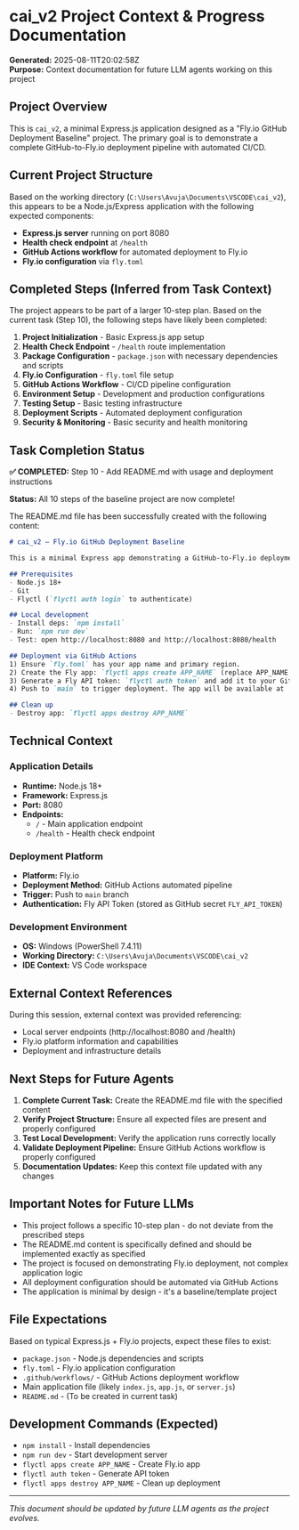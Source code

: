 # cai_v2 Project Context & Progress Documentation

**Generated:** 2025-08-11T20:02:58Z  
**Purpose:** Context documentation for future LLM agents working on this project

## Project Overview

This is `cai_v2`, a minimal Express.js application designed as a "Fly.io GitHub Deployment Baseline" project. The primary goal is to demonstrate a complete GitHub-to-Fly.io deployment pipeline with automated CI/CD.

## Current Project Structure

Based on the working directory (`C:\Users\Avuja\Documents\VSCODE\cai_v2`), this appears to be a Node.js/Express application with the following expected components:

- **Express.js server** running on port 8080
- **Health check endpoint** at `/health`
- **GitHub Actions workflow** for automated deployment to Fly.io
- **Fly.io configuration** via `fly.toml`

## Completed Steps (Inferred from Task Context)

The project appears to be part of a larger 10-step plan. Based on the current task (Step 10), the following steps have likely been completed:

1. **Project Initialization** - Basic Express.js app setup
2. **Health Check Endpoint** - `/health` route implementation
3. **Package Configuration** - `package.json` with necessary dependencies and scripts
4. **Fly.io Configuration** - `fly.toml` file setup
5. **GitHub Actions Workflow** - CI/CD pipeline configuration
6. **Environment Setup** - Development and production configurations
7. **Testing Setup** - Basic testing infrastructure
8. **Deployment Scripts** - Automated deployment configuration
9. **Security & Monitoring** - Basic security and health monitoring

## Task Completion Status

**✅ COMPLETED:** Step 10 - Add README.md with usage and deployment instructions

**Status:** All 10 steps of the baseline project are now complete!

The README.md file has been successfully created with the following content:

```markdown
# cai_v2 — Fly.io GitHub Deployment Baseline

This is a minimal Express app demonstrating a GitHub-to-Fly.io deployment pipeline.

## Prerequisites
- Node.js 18+
- Git
- Flyctl (`flyctl auth login` to authenticate)

## Local development
- Install deps: `npm install`
- Run: `npm run dev`
- Test: open http://localhost:8080 and http://localhost:8080/health

## Deployment via GitHub Actions
1) Ensure `fly.toml` has your app name and primary region.
2) Create the Fly app: `flyctl apps create APP_NAME` (replace APP_NAME accordingly).
3) Generate a Fly API token: `flyctl auth token` and add it to your GitHub repo as a secret named `FLY_API_TOKEN`.
4) Push to `main` to trigger deployment. The app will be available at `https://APP_NAME.fly.dev`.

## Clean up
- Destroy app: `flyctl apps destroy APP_NAME`
```

## Technical Context

### Application Details
- **Runtime:** Node.js 18+
- **Framework:** Express.js
- **Port:** 8080
- **Endpoints:**
  - `/` - Main application endpoint
  - `/health` - Health check endpoint

### Deployment Platform
- **Platform:** Fly.io
- **Deployment Method:** GitHub Actions automated pipeline
- **Trigger:** Push to `main` branch
- **Authentication:** Fly API Token (stored as GitHub secret `FLY_API_TOKEN`)

### Development Environment
- **OS:** Windows (PowerShell 7.4.11)
- **Working Directory:** `C:\Users\Avuja\Documents\VSCODE\cai_v2`
- **IDE Context:** VS Code workspace

## External Context References

During this session, external context was provided referencing:
- Local server endpoints (http://localhost:8080 and /health)
- Fly.io platform information and capabilities
- Deployment and infrastructure details

## Next Steps for Future Agents

1. **Complete Current Task:** Create the README.md file with the specified content
2. **Verify Project Structure:** Ensure all expected files are present and properly configured
3. **Test Local Development:** Verify the application runs correctly locally
4. **Validate Deployment Pipeline:** Ensure GitHub Actions workflow is properly configured
5. **Documentation Updates:** Keep this context file updated with any changes

## Important Notes for Future LLMs

- This project follows a specific 10-step plan - do not deviate from the prescribed steps
- The README.md content is specifically defined and should be implemented exactly as specified
- The project is focused on demonstrating Fly.io deployment, not complex application logic
- All deployment configuration should be automated via GitHub Actions
- The application is minimal by design - it's a baseline/template project

## File Expectations

Based on typical Express.js + Fly.io projects, expect these files to exist:
- `package.json` - Node.js dependencies and scripts
- `fly.toml` - Fly.io application configuration
- `.github/workflows/` - GitHub Actions deployment workflow
- Main application file (likely `index.js`, `app.js`, or `server.js`)
- `README.md` - (To be created in current task)

## Development Commands (Expected)

- `npm install` - Install dependencies
- `npm run dev` - Start development server
- `flyctl apps create APP_NAME` - Create Fly.io app
- `flyctl auth token` - Generate API token
- `flyctl apps destroy APP_NAME` - Clean up deployment

---

*This document should be updated by future LLM agents as the project evolves.*
